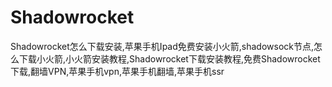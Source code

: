 # Shadowrocket
Shadowrocket怎么下载安装,苹果手机Ipad免费安装小火箭,shadowsock节点,怎么下载小火箭,小火箭安装教程,Shadowrocket下载安装教程,免费Shadowrocket下载,翻墙VPN,苹果手机vpn,苹果手机翻墙,苹果手机ssr
